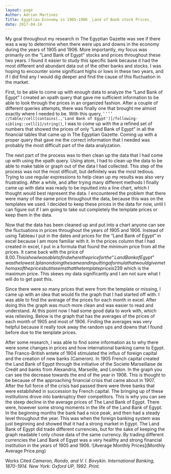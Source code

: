 ```yaml
---
layout: page
Author: Adrian Martinez
Title: Egyptian Economy in 1905-1906 _Land of Bank stock Prices_
date: 2017-04-24
---
```

My goal throughout my research in The Egyptian Gazette was see if there was a way to determine when there were ups and downs in the economy during the years of 1905 and 1906. More importantly, my focus was primarily on the “Land Bank of Egypt” stocks and prices throughout these two years. I found it easier to study this specific bank because it had the most different and abundant data out of the other banks and stocks. I was hoping to encounter some significant highs or lows in these two years, and if I did find any I would dig deeper and find the cause of this fluctuation in the market.

First, to be able to come up with enough data to analyze the “Land Bank of Egypt” I created an xpath query that gave me sufficient information to be able to look through the prices in an organized fashion. After a couple of different queries attempts, there was finally one that brought me almost exactly where I needed to be. With this query,  ' ' ' ' ``//table//cell[contains(.,'Land Bank of Egypt')]/following-sibling::cell[1]/string()``, I was to come up with the a refined set of numbers that showed the prices of only “Land Bank of Egypt” in all the financial tables that came up in The Egyptian Gazette. Coming up with a proper query that gave me the correct information that I needed was probably the most difficult part of the data analyzation.

The next part of the process was to then clean up the data that I had come up with using the xpath query. Using atom, I had to clean up the data to be able to make table or graph out of the data I had collected. This step of the process was not the most difficult, but definitely was the most tedious. Trying to use regular expressions to help clean up my results was also very frustrating. After a while, and after trying many different methods I finally came up with data was ready to be inputted into a line chart, which I thought would best represent the data. I encountered the problem that there were many of the same price throughout the data, because this was on the templates we used. I decided to keep these prices in the data for now, until I can figure out if I am going to take out completely the template prices or keep them in the data.

Now that the data has been cleaned up and put into a chart anyone can see the fluctuations in prices throughout the years of 1905 and 1906. Instead of using Tableau I put in the dates and prices for the “Land Bank of Egypt” in excel because I am more familiar with it. In the prices column that I had created in excel, I put in a formula that found the minimum price from all the prices. It came back with the price of $8.00. This is how I was able to find where the price for the “Land Bank of Egypt” was the lowest. I plan on doing the same and inputting a formula that would give me the max of the prices but it seems that the template price is 239$ which is the maximum price. This skews my data significantly and I am not sure what I will do to get past this.

Since there were so many prices that were from the template or missing, I came up with an idea that would fix the graph that I had started off with. I was able to find the average of the prices for each month in excel. After doing this the graph was much more clean and was easier to read and understand. At this point now I had some good data to work with, which was relieving. Below is the graph that has the averages of the prices of each month of 1905 and most of 1906. Finding the averages was very helpful because it really took away the random ups and downs that I found before due to the template prices.

After some research, I was able to find some information as to why there were some changes in prices and how international banking came to Egypt. The Franco-British entete of 1904 stimulated the influx of foreign capital and the creation of new banks (Cameron). In 1905 French capital created the Land Bank of Egypt through the initiative of the Societe Marseillaise de Credit and banks from Alexandria, Marseille, and London. In the graph you can see the decrease towards the end of the year in 1906. This is thought to be because of the approaching financial crisis that came about in 1907. After the full force of the crisis had passed there were three banks that were established in succession by French capital. The bringing up of these institutions drove into bankruptcy their competitors. This is why you can see the steep decline in the average prices of The Land Bank of Egypt. There were, however some strong moments in the life of the Land Bank of Egypt. In the beginning months the bank had a nice peak, and then had a steady level throughout the year. This was when the foreign banking system was just beginning and showed that it had a strong market in Egypt. The Land Bank of Egypt did trade different currencies, but for the sake of keeping the graph readable I only chose data of the same currency. By trading different currencies the Land Bank of Egypt was a very healthy and strong financial institution in the years of 1905 and 1906.
![Average Monthly Prices](Monthly Average Price.png)

Works Cited
_Cameron, Rondo, and V. I. Bovykin. International Banking, 1870-1914. New York: Oxford UP, 1992. Print._
